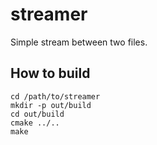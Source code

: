 # streamer
Simple stream between two files.

## How to build
```
cd /path/to/streamer
mkdir -p out/build
cd out/build
cmake ../..
make
```
